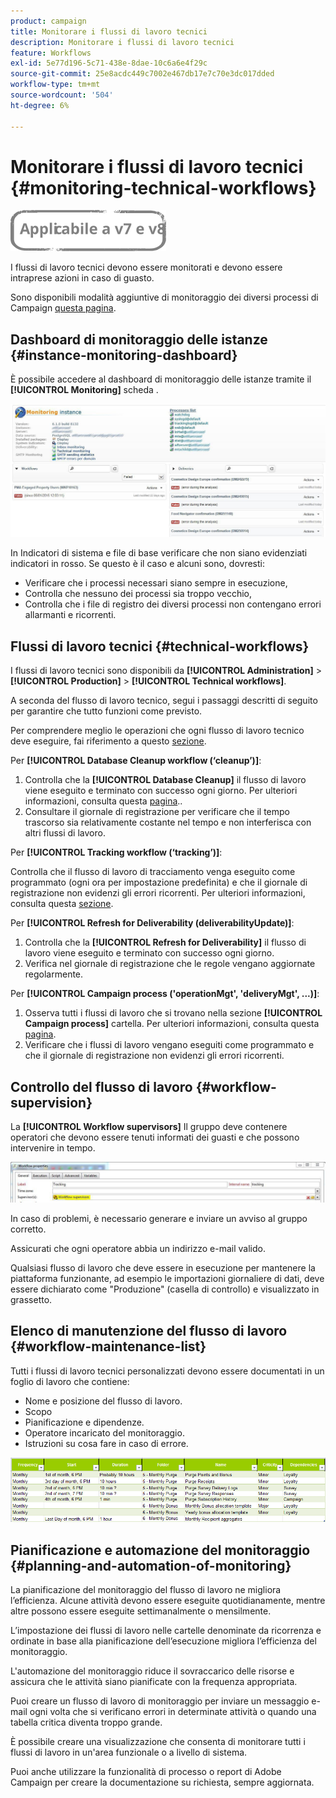 ```yaml
---
product: campaign
title: Monitorare i flussi di lavoro tecnici
description: Monitorare i flussi di lavoro tecnici
feature: Workflows
exl-id: 5e77d196-5c71-438e-8dae-10c6a6e4f29c
source-git-commit: 25e8acdc449c7002e467db17e7c70e3dc017dded
workflow-type: tm+mt
source-wordcount: '504'
ht-degree: 6%

---
```


# Monitorare i flussi di lavoro tecnici {#monitoring-technical-workflows}

![](../../assets/common.svg)

I flussi di lavoro tecnici devono essere monitorati e devono essere intraprese azioni in caso di guasto.

Sono disponibili modalità aggiuntive di monitoraggio dei diversi processi di Campaign [questa pagina](../../production/using/monitoring-guidelines.md).

## Dashboard di monitoraggio delle istanze {#instance-monitoring-dashboard}

È possibile accedere al dashboard di monitoraggio delle istanze tramite il **[!UICONTROL Monitoring]** scheda .

![](assets/monitoring_technical_workflows1.png)

In Indicatori di sistema e file di base verificare che non siano evidenziati indicatori in rosso. Se questo è il caso e alcuni sono, dovresti:

* Verificare che i processi necessari siano sempre in esecuzione,
* Controlla che nessuno dei processi sia troppo vecchio,
* Controlla che i file di registro dei diversi processi non contengano errori allarmanti e ricorrenti.

## Flussi di lavoro tecnici {#technical-workflows}

I flussi di lavoro tecnici sono disponibili da **[!UICONTROL Administration]** > **[!UICONTROL Production]** > **[!UICONTROL Technical workflows]**.

A seconda del flusso di lavoro tecnico, segui i passaggi descritti di seguito per garantire che tutto funzioni come previsto.

Per comprendere meglio le operazioni che ogni flusso di lavoro tecnico deve eseguire, fai riferimento a questo [sezione](about-technical-workflows.md).

Per **[!UICONTROL Database Cleanup workflow (‘cleanup’)]**:

1. Controlla che la **[!UICONTROL Database Cleanup]** il flusso di lavoro viene eseguito e terminato con successo ogni giorno. Per ulteriori informazioni, consulta questa [pagina](../../production/using/database-cleanup-workflow.md)..
1. Consultare il giornale di registrazione per verificare che il tempo trascorso sia relativamente costante nel tempo e non interferisca con altri flussi di lavoro.

Per **[!UICONTROL Tracking workflow (‘tracking’)]**:

Controlla che il flusso di lavoro di tracciamento venga eseguito come programmato (ogni ora per impostazione predefinita) e che il giornale di registrazione non evidenzi gli errori ricorrenti. Per ulteriori informazioni, consulta questa [sezione](delivery.md).

Per **[!UICONTROL Refresh for Deliverability (deliverabilityUpdate)]**:

1. Controlla che la **[!UICONTROL Refresh for Deliverability]** il flusso di lavoro viene eseguito e terminato con successo ogni giorno.
1. Verifica nel giornale di registrazione che le regole vengano aggiornate regolarmente.

Per **[!UICONTROL Campaign process ('operationMgt', 'deliveryMgt', ...)]**:

1. Osserva tutti i flussi di lavoro che si trovano nella sezione **[!UICONTROL Campaign process]** cartella. Per ulteriori informazioni, consulta questa [pagina](about-technical-workflows.md).
1. Verificare che i flussi di lavoro vengano eseguiti come programmato e che il giornale di registrazione non evidenzi gli errori ricorrenti.

## Controllo del flusso di lavoro {#workflow-supervision}

La **[!UICONTROL Workflow supervisors]** Il gruppo deve contenere operatori che devono essere tenuti informati dei guasti e che possono intervenire in tempo.

![](assets/monitoring_technical_workflows3.png)

In caso di problemi, è necessario generare e inviare un avviso al gruppo corretto.

Assicurati che ogni operatore abbia un indirizzo e-mail valido.

Qualsiasi flusso di lavoro che deve essere in esecuzione per mantenere la piattaforma funzionante, ad esempio le importazioni giornaliere di dati, deve essere dichiarato come &quot;Produzione&quot; (casella di controllo) e visualizzato in grassetto.

## Elenco di manutenzione del flusso di lavoro {#workflow-maintenance-list}

Tutti i flussi di lavoro tecnici personalizzati devono essere documentati in un foglio di lavoro che contiene:

* Nome e posizione del flusso di lavoro.
* Scopo
* Pianificazione e dipendenze.
* Operatore incaricato del monitoraggio.
* Istruzioni su cosa fare in caso di errore.

![](assets/monitoring_technical_workflows4.png)

## Pianificazione e automazione del monitoraggio {#planning-and-automation-of-monitoring}

La pianificazione del monitoraggio del flusso di lavoro ne migliora l’efficienza. Alcune attività devono essere eseguite quotidianamente, mentre altre possono essere eseguite settimanalmente o mensilmente.

L’impostazione dei flussi di lavoro nelle cartelle denominate da ricorrenza e ordinate in base alla pianificazione dell’esecuzione migliora l’efficienza del monitoraggio.

L&#39;automazione del monitoraggio riduce il sovraccarico delle risorse e assicura che le attività siano pianificate con la frequenza appropriata.

Puoi creare un flusso di lavoro di monitoraggio per inviare un messaggio e-mail ogni volta che si verificano errori in determinate attività o quando una tabella critica diventa troppo grande.

È possibile creare una visualizzazione che consenta di monitorare tutti i flussi di lavoro in un&#39;area funzionale o a livello di sistema.

Puoi anche utilizzare la funzionalità di processo o report di Adobe Campaign per creare la documentazione su richiesta, sempre aggiornata.
